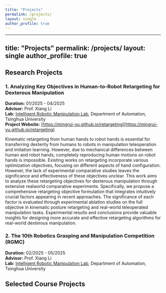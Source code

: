 ```yaml
---
title: "Projects"
permalink: /projects/
layout: single
author_profile: true
---
```


---
title: "Projects"
permalink: /projects/
layout: single
author_profile: true
---

## Research Projects

### 1. Analyzing Key Objectives in Human-to-Robot Retargeting for Dexterous Manipulation

**Duration:** 01/2025 - 04/2025  
**Advisor:** Prof. Xiang Li  
**Lab:** [Intelligent Robotic Manipulation Lab](https://thu-irml.com), Department of Automation, Tsinghua University  
**Project Website:** [https://mingrui-yu.github.io/retargeting](https://mingrui-yu.github.io/retargeting)

Kinematic retargeting from human hands to robot hands is essential for transferring dexterity from humans to robots in manipulation teleoperation and imitation learning. However, due to mechanical differences between human and robot hands, completely reproducing human motions on robot hands is impossible. Existing works on retargeting incorporate various optimization objectives, focusing on different aspects of hand configuration. However, the lack of experimental comparative studies leaves the significance and effectiveness of these objectives unclear. This work aims to analyze these retargeting objectives for dexterous manipulation through extensive realworld comparative experiments. Specifically, we propose a comprehensive retargeting objective formulation that integrates intuitively crucial factors appearing in recent approaches. The significance of each factor is evaluated through experimental ablation studies on the full objective in kinematic posture retargeting and real-world teleoperated manipulation tasks. Experimental results and conclusions provide valuable insights for designing more accurate and effective retargeting algorithms for real-world dexterous manipulation.

### 2. The 10th Robotics Grasping and Manipulation Competition (RGMC)

**Duration:** 02/2025 - 05/2025  
**Advisor:** Prof. Xiang Li  
**Lab:** [Intelligent Robotic Manipulation Lab](https://thu-irml.com), Department of Automation, Tsinghua University 

## Selected Course Projects

